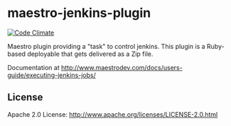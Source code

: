 # maestro-jenkins-plugin
[![Code Climate](https://codeclimate.com/github/maestrodev/maestro-jenkins-plugin.png)](https://codeclimate.com/github/maestrodev/maestro-jenkins-plugin)

Maestro plugin providing a "task" to control jenkins. This
plugin is a Ruby-based deployable that gets delivered as a Zip file.

Documentation at <http://www.maestrodev.com/docs/users-guide/executing-jenkins-jobs/>


## License
Apache 2.0 License: <http://www.apache.org/licenses/LICENSE-2.0.html>
